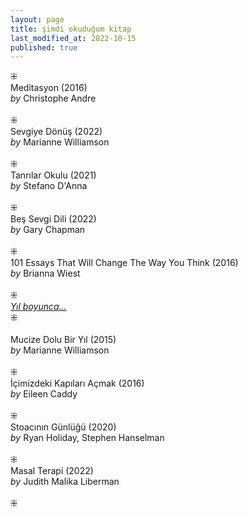 ```yaml
---
layout: page  
title: şimdi okuduğum kitap  
last_modified_at: 2022-10-15
published: true  
---
```


⁜  
Meditasyon (2016)  
<i>by</i> Christophe Andre  
<br />
⁜  
Sevgiye Dönüş (2022)  
<i>by</i> Marianne Williamson  
<br />
⁜  
Tanrılar Okulu (2021)  
<i>by</i> Stefano D'Anna  
<br />
⁜  
Beş Sevgi Dili (2022)  
<i>by</i> Gary Chapman  
<br />
⁜  
101 Essays That Will Change The Way You Think (2016)  
<i>by</i> Brianna Wiest  
<br />
⁜  
<i><u>Yıl boyunca...</u></i>  
⁜  
<br />
  Mucize Dolu Bir Yıl (2015)  
  <i>by</i> Marianne Williamson  
<br />
⁜  
  İçimizdeki Kapıları Açmak (2016)  
  <i>by</i> Eileen Caddy  
<br />
⁜  
  Stoacının Günlüğü (2020)  
  <i>by</i> Ryan Holiday, Stephen Hanselman  
<br />
⁜  
  Masal Terapi (2022)  
  <i>by</i> Judith Malika Liberman    
<br />
⁜  
 

